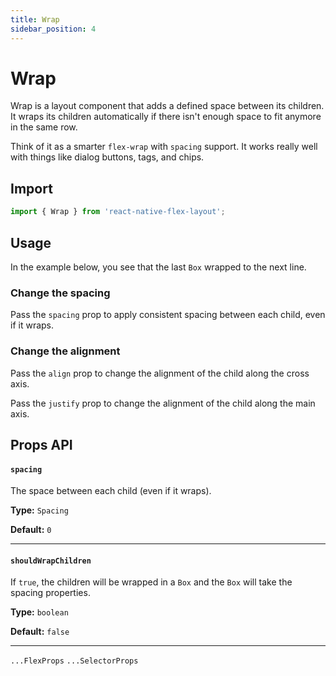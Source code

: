 ```yaml
---
title: Wrap
sidebar_position: 4
---
```


# Wrap

Wrap is a layout component that adds a defined space between its children. It wraps its children automatically if there
isn't enough space to fit anymore in the same row.

Think of it as a smarter `flex-wrap` with `spacing` support. It works really well with things like dialog buttons, tags,
and chips.

## Import

```js
import { Wrap } from 'react-native-flex-layout';
```

## Usage

In the example below, you see that the last `Box` wrapped to the next line.

### Change the spacing

Pass the `spacing` prop to apply consistent spacing between each child, even if it wraps.

### Change the alignment

Pass the `align` prop to change the alignment of the child along the cross axis.

Pass the `justify` prop to change the alignment of the child along the main axis.

## Props API

#### `spacing`

The space between each child (even if it wraps).

**Type:** `Spacing`

**Default:** `0`

---

#### `shouldWrapChildren`

If `true`, the children will be wrapped in a `Box` and the `Box` will take the spacing properties.

**Type:** `boolean`

**Default:** `false`

---

`...FlexProps` `...SelectorProps`
